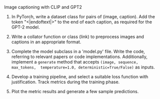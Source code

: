 Image captioning with CLIP and GPT2

1. In PyTorch, write a dataset class for pairs of (image, caption). Add the
   token "<|endoftext|>" to the end of each caption, as required for the GPT-2
   model.

2. Write a collator function or class (link) to preprocess images and captions
   in an appropriate format.

3. Complete the model subclass in a 'model.py' file. Write the code, referring
   to relevant papers or code implementations. Additionally, implement a
   `generate` method that accepts
   `(image, sequence, max_tokens, 
temperature=1.0, deterministic=True/False)`
   as inputs.

4. Develop a training pipeline, and select a suitable loss function with
   justification. Track metrics during the training phase.

5. Plot the metric results and generate a few sample predictions.

